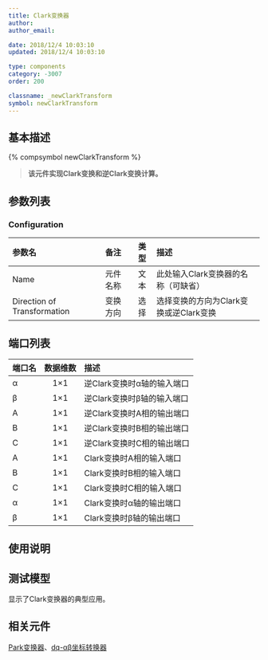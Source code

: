 ```yaml
---
title: Clark变换器
author: 
author_email:

date: 2018/12/4 10:03:10
updated: 2018/12/4 10:03:10

type: components
category: -3007
order: 200

classname: _newClarkTransform
symbol: newClarkTransform
---
```

## 基本描述
{% compsymbol newClarkTransform %}

> **该元件实现Clark变换和逆Clark变换计算。**

## 参数列表
### Configuration
| 参数名 | 备注 | 类型 | 描述 |
| :--- | :--- | :--: | :--- |
| Name | 元件名称 | 文本 | 此处输入Clark变换器的名称（可缺省） |
| Direction of Transformation | 变换方向 | 选择 | 选择变换的方向为Clark变换或逆Clark变换 |


## 端口列表

| 端口名 | 数据维数 | 描述 |
| :--- | :--:  | :--- |
| α | 1×1 |逆Clark变换时α轴的输入端口 |                   
| β | 1×1 |逆Clark变换时β轴的输入端口 |                   
| A | 1×1 |逆Clark变换时A相的输出端口 |                   
| B | 1×1 |逆Clark变换时B相的输出端口 |                   
| C | 1×1 |逆Clark变换时C相的输出端口 |                   
| A | 1×1 |Clark变换时A相的输入端口 |                   
| B | 1×1 |Clark变换时B相的输入端口 |                   
| C | 1×1 |Clark变换时C相的输入端口 |                   
| α | 1×1 |Clark变换时α轴的输出端口 |                   
| β | 1×1 |Clark变换时β轴的输出端口 |                   

## 使用说明


## 测试模型
[<test name>](<test link>)显示了Clark变换器的典型应用。

## 相关元件

[Park变换器](/components/comp_newParkTransform.html)、[dq-αβ坐标转换器](/components/comp_newXYtoDQ.html)
